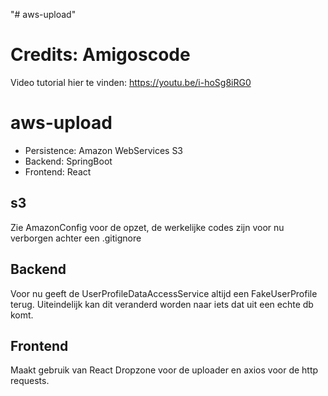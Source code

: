 "# aws-upload" 
# Credits: Amigoscode
Video tutorial hier te vinden: https://youtu.be/i-hoSg8iRG0

# aws-upload
* Persistence: Amazon WebServices S3
* Backend: SpringBoot
* Frontend: React

## s3
Zie AmazonConfig voor de opzet, de werkelijke codes zijn voor nu verborgen achter een .gitignore

## Backend
Voor nu geeft de UserProfileDataAccessService altijd een FakeUserProfile terug. Uiteindelijk kan dit veranderd worden naar iets dat uit een echte db komt.

## Frontend
Maakt gebruik van React Dropzone voor de uploader en axios voor de http requests.